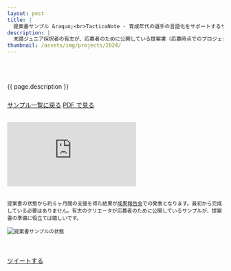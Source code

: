 ```yaml
---
layout: post
title: |
  提案書サンプル &raquo;<br>TacticaNote - 育成年代の選手の言語化をサポートするサッカーノート
description: |
  未踏ジュニア採択者の有志が、応募者のために公開している提案書（応募時点でのプロジェクト概要）です。
thumbnail: /assets/img/projects/2024/
---
```


<p style='padding: 50px 0px 10px;'>{{ page.description }}</p>

<div class='flex'>
  <a class="button" href="/applications#sample">サンプル一覧に戻る</a>
  <a class="button" href="/applications/tactica_note.pdf">PDF で見る</a>
</div>

<div class="pdf-wrap" style='margin: 30px 0px;'>
  <div class="pdf-container">
    <embed src="https://drive.google.com/viewerng/viewer?embedded=true&url=https://jr.mitou.org/applications/tactica_note.pdf" />
  </div>
</div>

<div class='note' style='margin: 30px auto 50px;'><small>提案書の状態から約６ヶ月間の支援を得た結果が<a href='/final'>成果報告会</a>での発表となります。最初から完成している必要はありません。有志のクリエータが応募者のために公開しているサンプルが、提案書の準備に役立てば嬉しいです。<br><br><img src="/assets/img/spinner.svg" data-src="/assets/img/schedule_sample.webp" alt="提案書サンプルの状態" class="lazyload"></small></div>

<div class='flex'>
  <a href='https://twitter.com/intent/tweet?text=提案書サンプル%20-%20TacticaNote - 育成年代の選手の言語化をサポートするサッカーノート&hashtags=未踏ジュニア&url={{ site.url }}{{ page.url | replace_last: ".html", "" }}&lang=jp&related=mitoujr' class='button'>ツイートする</a>
</div>
